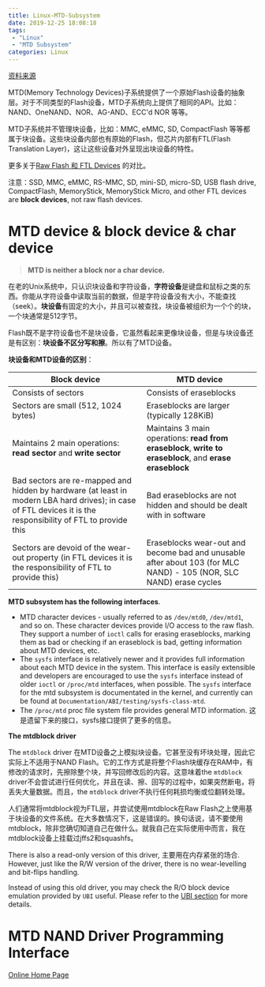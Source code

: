 ```yaml
---
title: Linux-MTD-Subsystem
date: 2019-12-25 18:08:18
tags:
 - "Linux"
 - "MTD Subsystem"
categories: Linux
---
```


[资料来源](http://www.linux-mtd.infradead.org/doc/general.html)

MTD(Memory Technology Devices)子系统提供了一个原始Flash设备的抽象层。对于不同类型的Flash设备，MTD子系统向上提供了相同的API。比如：NAND、OneNAND、NOR、AG-AND、ECC'd NOR 等等。

MTD子系统并不管理块设备，比如：MMC, eMMC, SD, CompactFlash 等等都属于块设备。这些块设备内部也有原始的Flash，但芯片内部有FTL(Flash Translation Layer)，这让这些设备对外呈现出块设备的特性。

更多关于[Raw Flash 和 FTL Devices](http://www.linux-mtd.infradead.org/doc/ubifs.html#L_raw_vs_ftl) 的对比。

注意：SSD, MMC, eMMC, RS-MMC, SD, mini-SD, micro-SD, USB flash drive, CompactFlash, MemoryStick, MemoryStick Micro, and other FTL devices are **block devices**, not raw flash devices.

# MTD device & block device & char device

> **MTD is neither a block nor a char device.** 

在老的Unix系统中，只认识块设备和字符设备，**字符设备**是键盘和鼠标之类的东西。你能从字符设备中读取当前的数据，但是字符设备没有大小，不能查找（seek）。**块设备**有固定的大小，并且可以被查找，块设备被组织为一个个的块，一个块通常是512字节。

Flash既不是字符设备也不是块设备，它虽然看起来更像块设备，但是与块设备还是有区别：**块设备不区分写和擦**。所以有了MTD设备。

**块设备和MTD设备的区别**：

| **Block device**                                             | **MTD device**                                               |
| ------------------------------------------------------------ | ------------------------------------------------------------ |
| Consists of sectors                                          | Consists of eraseblocks                                      |
| Sectors are small (512, 1024 bytes)                          | Eraseblocks are larger (typically 128KiB)                    |
| Maintains 2 main operations: **read sector** and **write sector** | Maintains 3 main operations: **read from eraseblock**, **write to eraseblock**, and **erase eraseblock** |
| Bad sectors are re-mapped and hidden by hardware (at least in modern LBA hard drives); in case of FTL devices it is the responsibility of FTL to provide this | Bad eraseblocks are not hidden and should be dealt with in software |
| Sectors are devoid of the wear-out property (in FTL devices it is the responsibility of FTL to provide this) | Eraseblocks wear-out and become bad and unusable after about 103 (for MLC NAND) - 105 (NOR, SLC NAND) erase cycles |

**MTD subsystem has the following interfaces**.

- MTD character devices - usually referred to as `/dev/mtd0`, `/dev/mtd1`, and so on. These character devices provide I/O access to the raw flash. They support a number of `ioctl` calls for erasing eraseblocks, marking them as bad or checking if an eraseblock is bad, getting information about MTD devices, etc.
- The `sysfs` interface is relatively newer and it provides full information about each MTD device in the system. This interface is easily extensible and developers are encouraged to use the `sysfs` interface instead of older `ioctl` or `/proc/mtd` interfaces, when possible. The `sysfs` interface for the mtd subsystem is documentated in the kernel, and currently can be found at `Documentation/ABI/testing/sysfs-class-mtd`.
- The `/proc/mtd` proc file system file provides general MTD information. 这是遗留下来的接口，sysfs接口提供了更多的信息。

**The mtdblock driver**

The `mtdblock` driver 在MTD设备之上模拟块设备。它甚至没有坏块处理，因此它实际上不适用于NAND Flash。它的工作方式是将整个Flash块缓存在RAM中，有修改的请求时，先擦除整个块，并写回修改后的内容。这意味着the `mtdblock` driver不会尝试进行任何优化，并且在读、擦、回写的过程中，如果突然断电，将丢失大量数据。而且，the `mtdblock` driver不执行任何耗损均衡或位翻转处理。

人们通常将mtdblock视为FTL层，并尝试使用mtdblock在Raw Flash之上使用基于块设备的文件系统。在大多数情况下，这是错误的。换句话说，请不要使用mtdblock，除非您确切知道自己在做什么。就我自己在实际使用中而言，我在mtdblock设备上挂载过jffs2和squashfs。

There is also a read-only version of this driver, 主要用在内存紧张的场合. However, just like the R/W version of the driver, there is no wear-levelling and bit-flips handling.

Instead of using this old driver, you may check the R/O block device emulation provided by `UBI` useful. Please refer to the [UBI section](http://www.linux-mtd.infradead.org/doc/ubi.html#L_ubiblock) for more details.



# MTD NAND Driver Programming Interface

[Online Home Page](http://www.linux-mtd.infradead.org/tech/mtdnand/book1.html)

